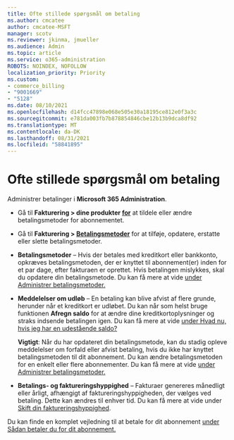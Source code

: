 ```yaml
---
title: Ofte stillede spørgsmål om betaling
ms.author: cmcatee
author: cmcatee-MSFT
manager: scotv
ms.reviewer: jkinma, jmueller
ms.audience: Admin
ms.topic: article
ms.service: o365-administration
ROBOTS: NOINDEX, NOFOLLOW
localization_priority: Priority
ms.custom:
- commerce_billing
- "9001669"
- "5128"
ms.date: 08/10/2021
ms.openlocfilehash: d14fcc47898e068e505e30a18195ce812e0f3a3c
ms.sourcegitcommit: e781da003fb7b878854846cbe12b13b9dca8df92
ms.translationtype: MT
ms.contentlocale: da-DK
ms.lasthandoff: 08/31/2021
ms.locfileid: "58841895"
---
```

# <a name="payment-faq"></a>Ofte stillede spørgsmål om betaling

Administrer betalinger i **Microsoft 365 Administration**.

- Gå til **Fakturering > dine produkter [for](https://go.microsoft.com/fwlink/p/?linkid=842054)** at tildele eller ændre betalingsmetoder for abonnementet.
- Gå til **Fakturering > [Betalingsmetoder](https://go.microsoft.com/fwlink/p/?linkid=2018806)** for at tilføje, opdatere, erstatte eller slette betalingsmetoder.

- **Betalingsmetoder** – Hvis der betales med kreditkort eller bankkonto, opkræves betalingsmetoden, der er knyttet til abonnement(er) inden for et par dage, efter fakturaen er oprettet. Hvis betalingen mislykkes, skal du opdatere din betalingsmetode. Du kan få mere at vide [under Administrer betalingsmetoder.](https://docs.microsoft.com/microsoft-365/commerce/billing-and-payments/manage-payment-methods)

- **Meddelelser om udløb** – En betaling kan blive afvist af flere grunde, herunder når et kreditkort er udløbet. Du kan når som helst bruge funktionen **Afregn saldo** for at ændre dine kreditkortoplysninger og straks indsende betalingen igen. Du kan få mere at vide [under Hvad nu, hvis jeg har en udestående saldo?](https://docs.microsoft.com/microsoft-365/commerce/billing-and-payments/pay-for-your-subscription#what-if-i-have-an-outstanding-balance)

    **Vigtigt**: Når du har opdateret din betalingsmetode, kan du stadig opleve meddelelser om forfald eller afvist betaling, hvis du ikke har knyttet betalingsmetoden til dit abonnement. Du kan ændre betalingsmetoden for en enkelt eller flere abonnementer. Du kan få mere at vide [under Administrer betalingsmetoder.](https://docs.microsoft.com/microsoft-365/commerce/billing-and-payments/manage-payment-methods)

- **Betalings- og faktureringshyppighed** – Fakturaer genereres månedligt eller årligt, afhængigt af faktureringshyppigheden, der vælges ved betaling. Dette kan ændres til enhver tid. Du kan få mere at vide under [Skift din faktureringshyppighed](https://docs.microsoft.com/microsoft-365/commerce/billing-and-payments/change-payment-frequency).

Du kan finde en komplet vejledning til at betale for dit abonnement [under Sådan betaler du for dit abonnement.](https://docs.microsoft.com/microsoft-365/commerce/billing-and-payments/pay-for-your-subscription)
